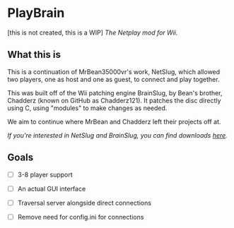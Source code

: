 # PlayBrain
[this is not created, this is a WIP]
*The Netplay mod for Wii.*

## What this is
This is a continuation of MrBean35000vr's work, NetSlug, which allowed two players, one as host and one as guest, to connect and play together.

This was built off of the Wii patching engine BrainSlug, by Bean's brother, Chadderz (known on GitHub as Chadderz121). It patches the disc directly using C, using "modules" to make changes as needed.

We aim to continue where MrBean and Chadderz left their projects off at.

*If you're interested in NetSlug and BrainSlug, you can find downloads [here](https://github.com/jbmagination/PlayBrain/releases/tag/slug).*
## Goals
- [ ] 3-8 player support
- [ ] An actual GUI interface
- [ ] Traversal server alongside direct connections
- [ ] Remove need for config.ini for connections


